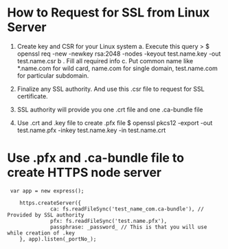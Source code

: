 # How to Request for SSL from Linux Server #

1. Create key and CSR for your Linux system
    a. Execute this query
       > $ openssl req -new -newkey rsa:2048 -nodes -keyout test.name.key -out test.name.csr
    b .	Fill all required info
    c.	Put common name like *.name.com for wild card, name.com for single domain, test.name.com for particular subdomain.

2. Finalize any SSL authority. And use this .csr  file to request for SSL certificate.

3. SSL authority will provide you one .crt file and one .ca-bundle file

4. Use .crt and .key file to create .pfx file
        $ openssl pkcs12 -export -out test.name.pfx -inkey test.name.key -in test.name.crt

# Use .pfx and .ca-bundle file to create HTTPS node server #
     var app = new express();
    
        https.createServer({
                  ca: fs.readFileSync('test_name_com.ca-bundle'), // Provided by SSL authority
                  pfx: fs.readFileSync('test.name.pfx'),
                  passphrase: _password_ // This is that you will use while creation of .key
        }, app).listen(_portNo_);


